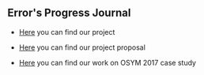  ## Error's Progress Journal
  
+ [Here](Proje2.html) you can find our project

+ [Here](Life3.html) you can find our project proposal
 
+ [Here](osym_updated.html) you can find our work on OSYM 2017 case study
